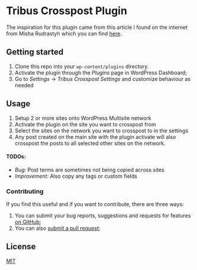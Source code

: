 # Tribus Crosspost Plugin
The inspiration for this plugin came from this article I found
on the internet from Misha Rudrastyh which you can find [here](https://rudrastyh.com/wordpress-multisite/post-to-all-sites.html#save_post).

## Getting started
1. Clone this repo into your `wp-content/plugins` directory.
2. Activate the plugin through the _Plugins_ page in WordPress Dashboard;
3. Go to _Settings_ → _Tribus Crosspost Settings_ and customize behaviour as needed

## Usage
1. Setup 2 or more sites onto WordPress Multisite network
2. Activate the plugin on the site you want to crosspost from
3. Select the sites on the network you want to crosspost to in the settings
4. Any post created on the main site with the plugin activate will also crosspost the posts to all selected other sites on the network.

#### TODOs:
- _Bug:_ Post terms are sometimes not being copied across sites
- _Improvement:_ Also copy any tags or custom fields


### Contributing

If you find this useful and if you want to contribute, there are three ways:

1. You can submit your bug reports, suggestions and requests for features [on GitHub](https://github.com/ShaneMuir/tribus-crosspost-plugin);
2. You can also [submit a pull request](https://github.com/ShaneMuir/tribus-crosspost-plugin/pulls);

## License

[MIT](LICENSE)

